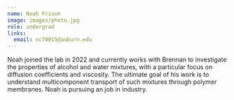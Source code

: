 ```yaml
---
name: Noah Frison
image: images/photo.jpg
role: undergrad
links:
  email: ncf0015@auburn.edu
---
```


Noah joined the lab in 2022 and currently works with Brennan to investigate the
properties of alcohol and water mixtures, with a particular focus on diffusion
coefficients and viscosity. The ultimate goal of his work is to understand
multicomponent transport of such mixtures through polymer membranes.  Noah is
pursuing an job in industry. 

